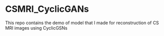 # CSMRI_CyclicGANs
This repo contains the demo of model that I made for reconstruction of CS MRI images using CyclicGSNs
